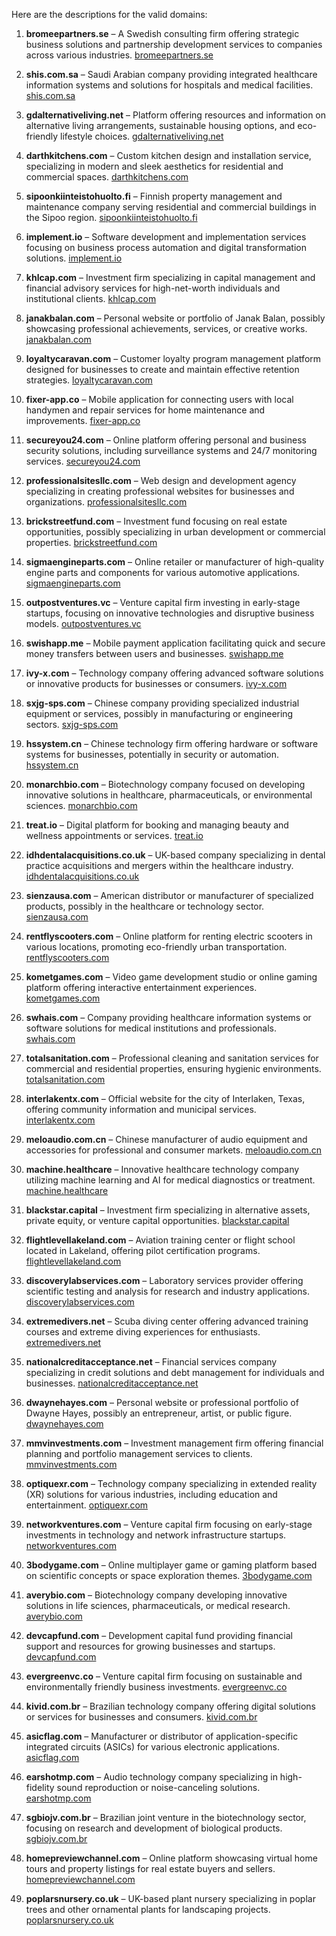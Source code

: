 Here are the descriptions for the valid domains:

1. **bromeepartners.se** – A Swedish consulting firm offering strategic business solutions and partnership development services to companies across various industries. [bromeepartners.se](http://bromeepartners.se)

2. **shis.com.sa** – Saudi Arabian company providing integrated healthcare information systems and solutions for hospitals and medical facilities. [shis.com.sa](http://shis.com.sa)

3. **gdalternativeliving.net** – Platform offering resources and information on alternative living arrangements, sustainable housing options, and eco-friendly lifestyle choices. [gdalternativeliving.net](http://gdalternativeliving.net)

4. **darthkitchens.com** – Custom kitchen design and installation service, specializing in modern and sleek aesthetics for residential and commercial spaces. [darthkitchens.com](http://darthkitchens.com)

5. **sipoonkiinteistohuolto.fi** – Finnish property management and maintenance company serving residential and commercial buildings in the Sipoo region. [sipoonkiinteistohuolto.fi](http://sipoonkiinteistohuolto.fi)

6. **implement.io** – Software development and implementation services focusing on business process automation and digital transformation solutions. [implement.io](http://implement.io)

7. **khlcap.com** – Investment firm specializing in capital management and financial advisory services for high-net-worth individuals and institutional clients. [khlcap.com](http://khlcap.com)

8. **janakbalan.com** – Personal website or portfolio of Janak Balan, possibly showcasing professional achievements, services, or creative works. [janakbalan.com](http://janakbalan.com)

9. **loyaltycaravan.com** – Customer loyalty program management platform designed for businesses to create and maintain effective retention strategies. [loyaltycaravan.com](http://loyaltycaravan.com)

10. **fixer-app.co** – Mobile application for connecting users with local handymen and repair services for home maintenance and improvements. [fixer-app.co](http://fixer-app.co)

11. **secureyou24.com** – Online platform offering personal and business security solutions, including surveillance systems and 24/7 monitoring services. [secureyou24.com](http://secureyou24.com)

12. **professionalsitesllc.com** – Web design and development agency specializing in creating professional websites for businesses and organizations. [professionalsitesllc.com](http://professionalsitesllc.com)

13. **brickstreetfund.com** – Investment fund focusing on real estate opportunities, possibly specializing in urban development or commercial properties. [brickstreetfund.com](http://brickstreetfund.com)

14. **sigmaengineparts.com** – Online retailer or manufacturer of high-quality engine parts and components for various automotive applications. [sigmaengineparts.com](http://sigmaengineparts.com)

15. **outpostventures.vc** – Venture capital firm investing in early-stage startups, focusing on innovative technologies and disruptive business models. [outpostventures.vc](http://outpostventures.vc)

16. **swishapp.me** – Mobile payment application facilitating quick and secure money transfers between users and businesses. [swishapp.me](http://swishapp.me)

17. **ivy-x.com** – Technology company offering advanced software solutions or innovative products for businesses or consumers. [ivy-x.com](http://ivy-x.com)

18. **sxjg-sps.com** – Chinese company providing specialized industrial equipment or services, possibly in manufacturing or engineering sectors. [sxjg-sps.com](http://sxjg-sps.com)

19. **hssystem.cn** – Chinese technology firm offering hardware or software systems for businesses, potentially in security or automation. [hssystem.cn](http://hssystem.cn)

20. **monarchbio.com** – Biotechnology company focused on developing innovative solutions in healthcare, pharmaceuticals, or environmental sciences. [monarchbio.com](http://monarchbio.com)

21. **treat.io** – Digital platform for booking and managing beauty and wellness appointments or services. [treat.io](http://treat.io)

22. **idhdentalacquisitions.co.uk** – UK-based company specializing in dental practice acquisitions and mergers within the healthcare industry. [idhdentalacquisitions.co.uk](http://idhdentalacquisitions.co.uk)

23. **sienzausa.com** – American distributor or manufacturer of specialized products, possibly in the healthcare or technology sector. [sienzausa.com](http://sienzausa.com)

24. **rentflyscooters.com** – Online platform for renting electric scooters in various locations, promoting eco-friendly urban transportation. [rentflyscooters.com](http://rentflyscooters.com)

25. **kometgames.com** – Video game development studio or online gaming platform offering interactive entertainment experiences. [kometgames.com](http://kometgames.com)

26. **swhais.com** – Company providing healthcare information systems or software solutions for medical institutions and professionals. [swhais.com](http://swhais.com)

27. **totalsanitation.com** – Professional cleaning and sanitation services for commercial and residential properties, ensuring hygienic environments. [totalsanitation.com](http://totalsanitation.com)

28. **interlakentx.com** – Official website for the city of Interlaken, Texas, offering community information and municipal services. [interlakentx.com](http://interlakentx.com)

29. **meloaudio.com.cn** – Chinese manufacturer of audio equipment and accessories for professional and consumer markets. [meloaudio.com.cn](http://meloaudio.com.cn)

30. **machine.healthcare** – Innovative healthcare technology company utilizing machine learning and AI for medical diagnostics or treatment. [machine.healthcare](http://machine.healthcare)

31. **blackstar.capital** – Investment firm specializing in alternative assets, private equity, or venture capital opportunities. [blackstar.capital](http://blackstar.capital)

32. **flightlevellakeland.com** – Aviation training center or flight school located in Lakeland, offering pilot certification programs. [flightlevellakeland.com](http://flightlevellakeland.com)

33. **discoverylabservices.com** – Laboratory services provider offering scientific testing and analysis for research and industry applications. [discoverylabservices.com](http://discoverylabservices.com)

34. **extremedivers.net** – Scuba diving center offering advanced training courses and extreme diving experiences for enthusiasts. [extremedivers.net](http://extremedivers.net)

35. **nationalcreditacceptance.net** – Financial services company specializing in credit solutions and debt management for individuals and businesses. [nationalcreditacceptance.net](http://nationalcreditacceptance.net)

36. **dwaynehayes.com** – Personal website or professional portfolio of Dwayne Hayes, possibly an entrepreneur, artist, or public figure. [dwaynehayes.com](http://dwaynehayes.com)

37. **mmvinvestments.com** – Investment management firm offering financial planning and portfolio management services to clients. [mmvinvestments.com](http://mmvinvestments.com)

38. **optiquexr.com** – Technology company specializing in extended reality (XR) solutions for various industries, including education and entertainment. [optiquexr.com](http://optiquexr.com)

39. **networkventures.com** – Venture capital firm focusing on early-stage investments in technology and network infrastructure startups. [networkventures.com](http://networkventures.com)

40. **3bodygame.com** – Online multiplayer game or gaming platform based on scientific concepts or space exploration themes. [3bodygame.com](http://3bodygame.com)

41. **averybio.com** – Biotechnology company developing innovative solutions in life sciences, pharmaceuticals, or medical research. [averybio.com](http://averybio.com)

42. **devcapfund.com** – Development capital fund providing financial support and resources for growing businesses and startups. [devcapfund.com](http://devcapfund.com)

43. **evergreenvc.co** – Venture capital firm focusing on sustainable and environmentally friendly business investments. [evergreenvc.co](http://evergreenvc.co)

44. **kivid.com.br** – Brazilian technology company offering digital solutions or services for businesses and consumers. [kivid.com.br](http://kivid.com.br)

45. **asicflag.com** – Manufacturer or distributor of application-specific integrated circuits (ASICs) for various electronic applications. [asicflag.com](http://asicflag.com)

46. **earshotmp.com** – Audio technology company specializing in high-fidelity sound reproduction or noise-canceling solutions. [earshotmp.com](http://earshotmp.com)

47. **sgbiojv.com.br** – Brazilian joint venture in the biotechnology sector, focusing on research and development of biological products. [sgbiojv.com.br](http://sgbiojv.com.br)

48. **homepreviewchannel.com** – Online platform showcasing virtual home tours and property listings for real estate buyers and sellers. [homepreviewchannel.com](http://homepreviewchannel.com)

49. **poplarsnursery.co.uk** – UK-based plant nursery specializing in poplar trees and other ornamental plants for landscaping projects. [poplarsnursery.co.uk](http://poplarsnursery.co.uk)